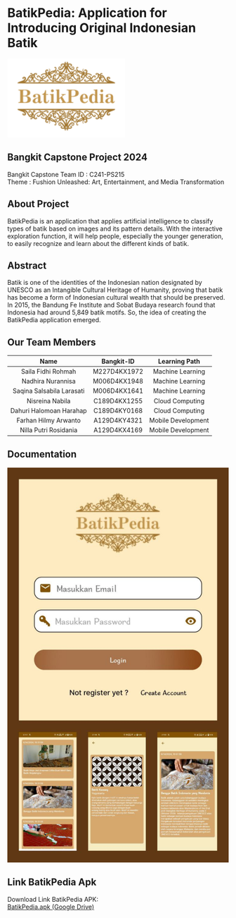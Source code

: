 # BatikPedia: Application for Introducing Original Indonesian Batik

![BatikPediaLogo](https://github.com/NillaPutriRosidania/Batik-Pedia/blob/main/material/BatikPedia.png)

## Bangkit Capstone Project 2024

Bangkit Capstone Team ID : C241-PS215 <br>
Theme : Fushion Unleashed: Art, Entertainment, and Media Transformation <br>

## About Project
BatikPedia is an application that applies artificial intelligence to classify types of batik based on images and its pattern details. 
With the interactive exploration function, it will help people, especially the younger generation, to easily recognize and learn about the different kinds of batik.

## Abstract

Batik is one of the identities of the Indonesian nation designated by UNESCO as an Intangible Cultural Heritage of Humanity, proving that batik has become a form of Indonesian cultural wealth that should be preserved. In 2015, the Bandung Fe Institute and Sobat Budaya research found that Indonesia had around 5,849 batik motifs. So, the idea of creating the BatikPedia application emerged.

## Our Team Members

|              Name              | Bangkit-ID |   Learning Path    |
| :----------------------------: | :--------: | :----------------: |
|       Saila Fidhi Rohmah       | M227D4KX1972  |  Machine Learning  |
|        Nadhira Nurannisa       | M006D4KX1948  |  Machine Learning  | 
|    Saqina Salsabila Larasati   | M006D4KX1641  |  Machine Learning  |   
|         Nisreina Nabila        | C189D4KX1255  |  Cloud Computing   | 
|    Dahuri Halomoan Harahap     | C189D4KY0168  |  Cloud Computing   |
|   Farhan Hilmy Arwanto         | A129D4KY4321  | Mobile Development |
|     Nilla Putri Rosidania      | A129D4KX4169  | Mobile Development | 

## Documentation

![BatikPediaLogo](https://github.com/NillaPutriRosidania/Batik-Pedia/blob/main/material/documentation.jpg)

## Link BatikPedia Apk
Download Link BatikPedia APK:<br>
[BatikPedia.apk (Google Drive)](https://drive.google.com/file/d/1gK8SWfcDrjyGjNh3kHhsJflqrx2kXi6t/view?usp=sharing)

